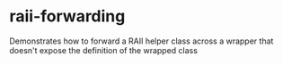 # raii-forwarding
Demonstrates how to forward a RAII helper class across a wrapper that doesn't expose the definition of the wrapped class
